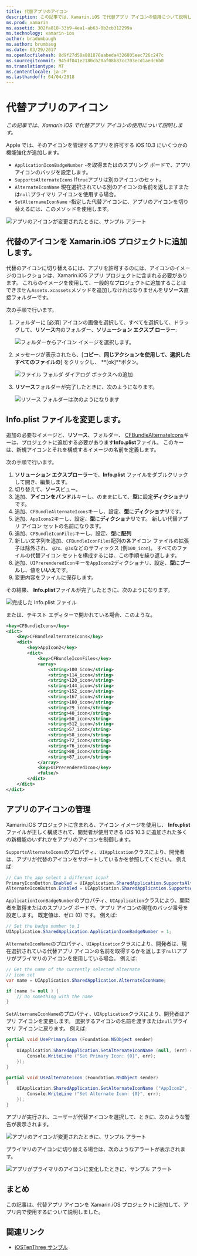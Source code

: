 ```yaml
---
title: 代替アプリのアイコン
description: この記事では、Xamarin.iOS で代替アプリ アイコンの使用について説明します。
ms.prod: xamarin
ms.assetid: 302fa818-33b9-4ea1-ab63-0b2cb312299a
ms.technology: xamarin-ios
author: bradumbaugh
ms.author: brumbaug
ms.date: 03/29/2017
ms.openlocfilehash: 8d9f27d58a881878aabeda4326805eec726c247c
ms.sourcegitcommit: 945df041e2180cb20af08b83cc703ecd1aedc6b0
ms.translationtype: MT
ms.contentlocale: ja-JP
ms.lasthandoff: 04/04/2018
---
```

# <a name="alternate-app-icons"></a>代替アプリのアイコン

_この記事では、Xamarin.iOS で代替アプリ アイコンの使用について説明します。_

Apple では、そのアイコンを管理するアプリを許可する iOS 10.3 にいくつかの機能強化が追加します。

 - `ApplicationIconBadgeNumber` -を取得またはのスプリング ボードで、アプリ アイコンのバッジを設定します。
 - `SupportsAlternateIcons` If`true`アプリは別のアイコンのセット。
 - `AlternateIconName` 現在選択されている別のアイコンの名前を返しますまたは`null`プライマリ アイコンを使用する場合。
 - `SetAlternameIconName` -指定した代替アイコンに、アプリのアイコンを切り替えるには、このメソッドを使用します。

![](alternate-app-icons-images/icons04.png "アプリのアイコンが変更されたときに、サンプル アラート")

<a name="Adding-Alternate-Icons" />

## <a name="adding-alternate-icons-to-a-xamarinios-project"></a>代替のアイコンを Xamarin.iOS プロジェクトに追加します。

代替のアイコンに切り替えるには、アプリを許可するのには、アイコンのイメージのコレクションは、Xamarin.iOS アプリ プロジェクトに含まれる必要があります。 これらのイメージを使用して、一般的なプロジェクトに追加することはできません`Assets.xcassets`メソッドを追加しなければなりませんを**リソース**直接フォルダーです。

次の手順で行います。

1. フォルダーに [必須] アイコンの画像を選択して、すべてを選択して、ドラッグして、**リソース**内のフォルダー、**ソリューション エクスプ ローラー**:

    ![](alternate-app-icons-images/icons00.png "フォルダーからアイコン イメージを選択します。")

2. メッセージが表示されたら、[**コピー**、**同じアクションを使用して、選択したすべてのファイルの**] をクリックし、 **[ok]**ボタン。

    ![](alternate-app-icons-images/icons02.png "ファイル フォルダ ダイアログ ボックスへの追加")

3. **リソース**フォルダーが完了したときに、次のようになります。

    ![](alternate-app-icons-images/icons01.png "リソース フォルダーは次のようになります")

<a name="Modifying-the-Info.plist-File" />

## <a name="modifying-the-infoplist-file"></a>Info.plist ファイルを変更します。

追加の必要なイメージと、**リソース**、フォルダー、 [CFBundleAlternateIcons](https://developer.apple.com/library/content/documentation/General/Reference/InfoPlistKeyReference/Articles/CoreFoundationKeys.html#//apple_ref/doc/uid/TP40009249-SW13)キーは、プロジェクトに追加する必要があります**Info.plist**ファイル。 このキーは、新規アイコンとそれを構成するイメージの名前を定義します。

次の手順で行います。

1. **ソリューション エクスプローラー**で、**Info.plist** ファイルをダブルクリックして開き、編集します。
2. 切り替えて、**ソース**ビュー。
3. 追加、**アイコンをバンドル**キーし、のままにして、**型**に設定**ディクショナリ**です。
4. 追加、`CFBundleAlternateIcons`キーし、設定、**型**に**ディクショナリ**です。
5. 追加、`AppIcons2`キーし、設定、**型**に**ディクショナリ**です。 新しい代替アプリ アイコン セットの名前になります。
6. 追加、`CFBundleIconFiles`キーし、設定、**型**に**配列**
7. 新しい文字列を追加、`CFBundleIconFiles`配列の各アイコン ファイルの拡張子は除外され、 `@2x`、`@3x`などのサフィックス (例`100_icon`)。 すべてのファイルの代替アイコン セットを構成するには、この手順を繰り返します。
8. 追加、`UIPrerenderedIcon`キーを`AppIcons2`ディクショナリ、設定、**型**に**ブール**し、値を**いいえ**です。
9. 変更内容をファイルに保存します。

その結果、 **Info.plist**ファイルが完了したときに、次のようになります。

![](alternate-app-icons-images/icons03.png "完成した Info.plist ファイル")

または、テキスト エディターで開かれている場合、このような。

```xml
<key>CFBundleIcons</key>
<dict>
    <key>CFBundleAlternateIcons</key>
    <dict>
        <key>AppIcon2</key>
        <dict>
            <key>CFBundleIconFiles</key>
            <array>
                <string>100_icon</string>
                <string>114_icon</string>
                <string>120_icon</string>
                <string>144_icon</string>
                <string>152_icon</string>
                <string>167_icon</string>
                <string>180_icon</string>
                <string>29_icon</string>
                <string>40_icon</string>
                <string>50_icon</string>
                <string>512_icon</string>
                <string>57_icon</string>
                <string>58_icon</string>
                <string>72_icon</string>
                <string>76_icon</string>
                <string>80_icon</string>
                <string>87_icon</string>
            </array>
            <key>UIPrerenderedIcon</key>
            <false/>
        </dict>
    </dict>
</dict>
```

<a name="Managing-the-Apps-Icon" />

## <a name="managing-the-apps-icon"></a>アプリのアイコンの管理 

Xamarin.iOS プロジェクトに含まれる、アイコン イメージを使用し、 **Info.plist**ファイルが正しく構成されて、開発者が使用できる iOS 10.3 に追加された多くの新機能のいずれかをアプリのアイコンを制御します。

`SupportsAlternateIcons`のプロパティ、`UIApplication`クラスにより、開発者は、アプリが代替のアイコンをサポートしているかを参照してください。 例えば:

```csharp
// Can the app select a different icon?
PrimaryIconButton.Enabled = UIApplication.SharedApplication.SupportsAlternateIcons;
AlternateIconButton.Enabled = UIApplication.SharedApplication.SupportsAlternateIcons;
```

`ApplicationIconBadgeNumber`のプロパティ、`UIApplication`クラスにより、開発者を取得またはのスプリング ボードで、アプリ アイコンの現在のバッジ番号を設定します。 既定値は、ゼロ (0) です。 例えば:

```csharp
// Set the badge number to 1
UIApplication.SharedApplication.ApplicationIconBadgeNumber = 1;
```

`AlternateIconName`のプロパティ、`UIApplication`クラスにより、開発者は、現在選択されている代替アプリ アイコンの名前を取得するかを返します`null`アプリがプライマリのアイコンを使用している場合。 例えば:

```csharp
// Get the name of the currently selected alternate
// icon set
var name = UIApplication.SharedApplication.AlternateIconName;

if (name != null ) {
    // Do something with the name
}
```

`SetAlternameIconName`のプロパティ、`UIApplication`クラスにより、開発者はアプリ アイコンを変更します。 選択するアイコンの名前を渡すまたは`null`プライマリ アイコンに戻ります。 例えば:

```csharp
partial void UsePrimaryIcon (Foundation.NSObject sender)
{
    UIApplication.SharedApplication.SetAlternateIconName (null, (err) => {
        Console.WriteLine ("Set Primary Icon: {0}", err);
    });
}

partial void UseAlternateIcon (Foundation.NSObject sender)
{
    UIApplication.SharedApplication.SetAlternateIconName ("AppIcon2", (err) => {
        Console.WriteLine ("Set Alternate Icon: {0}", err);
    });
}
```

アプリが実行され、ユーザーが代替アイコンを選択して、ときに、次のような警告が表示されます。

![](alternate-app-icons-images/icons04.png "アプリのアイコンが変更されたときに、サンプル アラート")

プライマリのアイコンに切り替える場合は、次のようなアラートが表示されます。

![](alternate-app-icons-images/icons05.png "アプリがプライマリのアイコンに変化したときに、サンプル アラート")

<a name="Summary" />

## <a name="summary"></a>まとめ

この記事は、代替アプリ アイコンを Xamarin.iOS プロジェクトに追加して、アプリ内で使用するについて説明しました。



## <a name="related-links"></a>関連リンク

- [iOSTenThree サンプル](https://developer.xamarin.com/samples/ios/iOS10/iOSTenThree)
